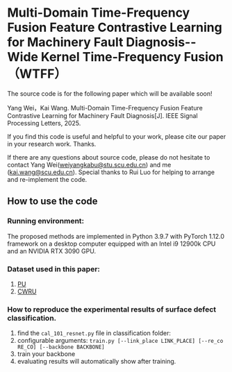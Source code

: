 # Multi-Domain Time-Frequency Fusion Feature Contrastive Learning for Machinery Fault Diagnosis-- Wide Kernel Time-Frequency Fusion （WTFF）

The source code is for the following paper which will be available soon!

Yang Wei，Kai Wang. Multi-Domain Time-Frequency Fusion Feature Contrastive Learning for Machinery Fault Diagnosis[J]. IEEE Signal Processing Letters, 2025.

If you find this code is useful and helpful to your work, please cite our paper in your research work. Thanks.

If there are any questions about source code, please do not hesitate to contact Yang Wei(weiyangkabu@stu.scu.edu.cn) and me (kai.wang@scu.edu.cn). Special thanks to Rui Luo for helping to arrange and re-implement the code.

## How to use the code
### Running environment:
The proposed methods are implemented in Python 3.9.7 with PyTorch 1.12.0 framework on a desktop computer equipped with an Intel i9 12900k CPU and an NVIDIA RTX 3090 GPU.

### Dataset used in this paper:
1.	[PU](http://www.cs.toronto.edu/~kriz/cifar.html)
2.	[CWRU](https://data.caltech.edu/records/mzrjq-6wc02)

### How to reproduce the experimental results of surface defect classification.
1.	find the `cal_101_resnet.py` file in classification folder:
2.	configurable arguments:
    ``` train.py [--link_place LINK_PLACE] [--re_co RE_CO] [--backbone BACKBONE] ```
3.	train your backbone
4.	evaluating results will automatically show after training.
